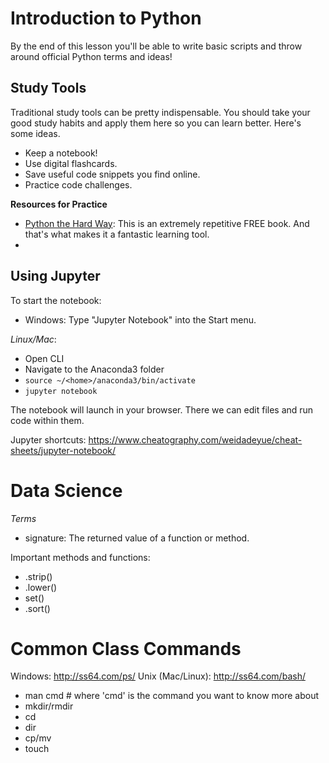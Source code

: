 # Introduction to Python

By the end of this lesson you'll be able to write basic scripts and throw around official Python terms and ideas!

## Study Tools
Traditional study tools can be pretty indispensable. You should take your good study habits and apply them here so you can learn better. Here's some ideas.

* Keep a notebook!
* Use digital flashcards.
* Save useful code snippets you find online.
* Practice code challenges.

__Resources for Practice__
- [Python the Hard Way][1]: This is an extremely repetitive FREE book. And that's what makes it a fantastic learning tool.
- 

[1]: https://learnpythonthehardway.org/book/intro.html

## Using Jupyter

To start the notebook:
* Windows: Type "Jupyter Notebook" into the Start menu. 

_Linux/Mac_:
* Open CLI
* Navigate to the Anaconda3 folder
* `source ~/<home>/anaconda3/bin/activate`
* `jupyter notebook`

The notebook will launch in your browser. There we can edit files and run code
within them.

Jupyter shortcuts: https://www.cheatography.com/weidadeyue/cheat-sheets/jupyter-notebook/

# Data Science

_Terms_
* signature: The returned value of a function or method.

Important methods and functions:
* .strip()
* .lower()
* set()
* .sort()

# Common Class Commands
Windows: http://ss64.com/ps/
Unix (Mac/Linux): http://ss64.com/bash/

* man cmd # where 'cmd' is the command you want to know more about
* mkdir/rmdir
* cd
* dir
* cp/mv
* touch

